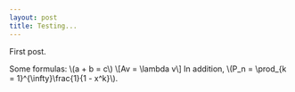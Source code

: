 ```yaml
---
layout: post
title: Testing...
---
```


First post.

Some formulas: 
\\(a + b = c\\)
\\[Av = \lambda v\\] 
In addition, \\(P_n = \prod_{k = 1}^{\infty}\frac{1}{1 - x^k}\\).


